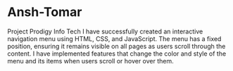 # Ansh-Tomar
Project Prodigy Info Tech
I have successfully created an interactive navigation menu using HTML, CSS, and JavaScript. The menu has a fixed position, ensuring it remains visible on all pages as users scroll through the content. I have implemented features that change the color and style of the menu and its items when users scroll or hover over them.
